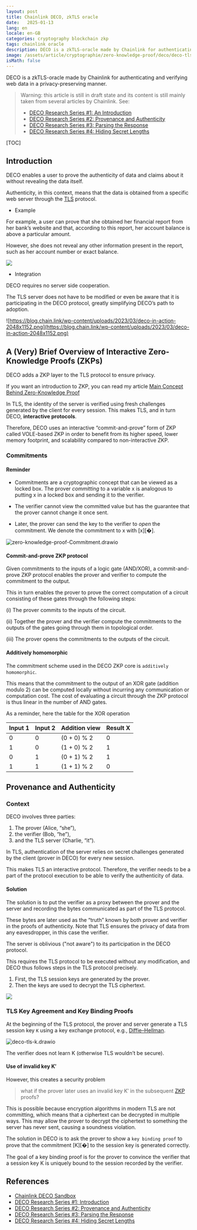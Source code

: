 ```yaml
---
layout: post
title: Chainlink DECO, zkTLS oracle 
date:   2025-01-13
lang: en
locale: en-GB
categories: cryptography blockchain zkp
tags: chainlink oracle
description: DECO is a zkTLS-oracle made by Chainlink for authenticating and verifying web data in a privacy-preserving manner.
image: /assets/article/cryptographie/zero-knowledge-proof/deco/deco-tls-k.drawio.png
isMath: false
---
```


DECO is a zkTLS-oracle made by Chainlink for authenticating and verifying web data in a privacy-preserving manner.

> Warning: this article is still in draft state and its content is still mainly taken from several articles by Chainlink. See:
>
> - [DECO Research Series #1: An Introduction](https://blog.chain.link/deco-introduction/)
> - [DECO Research Series #2: Provenance and Authenticity](https://blog.chain.link/deco-provenance-and-authenticity/)
> - [DECO Research Series #3: Parsing the Response](https://blog.chain.link/deco-parsing-the-response/)
> - [DECO Research Series #4: Hiding Secret Lengths](https://blog.chain.link/hiding-secret-lengths/)

[TOC]



## Introduction

DECO enables a user to prove the authenticity of data and claims about it without revealing the data itself. 

Authenticity, in this context, means that the data is obtained from a specific web server through the [TLS](https://en.wikipedia.org/wiki/Transport_Layer_Security) protocol. 

- Example

For example, a user can prove that she obtained her financial report from her bank’s website and that, according to this report, her account balance is above a particular amount. 

However, she does not reveal any other information present in the report, such as her account number or exact balance. 

![](https://blog.chain.link/wp-content/uploads/2024/10/DECO-Diagrams-V3_Generic-2.png)

- Integration

DECO requires no server side cooperation. 

The TLS server does not have to be modified or even be aware that it is participating in the DECO protocol, greatly simplifying DECO’s path to adoption. 

![https://blog.chain.link/wp-content/uploads/2023/03/deco-in-action-2048x1152.png](https://blog.chain.link/wp-content/uploads/2023/03/deco-in-action-2048x1152.png)



## A (Very) Brief Overview of Interactive Zero-Knowledge Proofs (ZKPs)

DECO adds a ZKP layer to the TLS protocol to ensure privacy. 

If you want an introduction to ZKP, you can read my article [Main Concept Behind Zero-Knowledge Proof](https://rya-sge.github.io/access-denied/2024/06/17/zero-knowledge-proof-main-concepts/)

In TLS, the identity of the server is verified using fresh challenges generated by the client for every session. This makes TLS, and in turn DECO, **interactive protocols**. 

Therefore, DECO uses an interactive “commit-and-prove” form of ZKP called VOLE-based ZKP in order to benefit from its higher speed, lower memory footprint, and scalability compared to non-interactive ZKP. 

### Commitments

#### Reminder

- Commitments are a cryptographic concept that can be viewed as a locked box. The prover *committing* to a variable x is analogous to putting x in a locked box and sending it to the verifier. 

- The verifier cannot view the committed value but has the guarantee that the prover cannot change it once sent. 
- Later, the prover can send the key to the verifier to *open* the commitment. We denote the commitment to x with [x][�]. 

![zero-knowledge-proof-Commitment.drawio]({{site.url_complet}}/assets/article/cryptographie/zero-knowledge-proof/deco/zero-knowledge-proof-Commitment.drawio.png)

#### Commit-and-prove ZKP protocol 

Given commitments to the inputs of a logic gate (AND/XOR), a commit-and-prove ZKP protocol enables the prover and verifier to compute the commitment to the output. 

This in turn enables the prover to prove the correct computation of a circuit consisting of these gates through the following steps: 

(i) The prover commits to the inputs of the circuit.

(ii) Together the prover and the verifier compute the commitments to the outputs of the gates going through them in topological order.

(iii) The prover opens the commitments to the outputs of the circuit. 

#### Additively homomorphic

The commitment scheme used in the DECO ZKP core is `additively homomorphic`. 

This means that the commitment to the output of an XOR gate (addition modulo 2) can be computed locally without incurring any communication or computation cost. The cost of evaluating a circuit through the ZKP protocol is thus linear in the number of AND gates. 

As a reminder, here the table for the XOR operation

| Input 1 | Input 2 | Addition view | Result X |
| ------- | ------- | ------------- | -------- |
| 0       | 0       | (0 + 0) % 2   | 0        |
| 1       | 0       | (1 + 0) % 2   | 1        |
| 0       | 1       | (0 + 1) % 2   | 1        |
| 1       | 1       | (1 + 1) % 2   | 0        |

## Provenance and Authenticity

### Context

DECO involves three parties: 

1. The prover (Alice, “she”), 
2. the verifier (Bob, “he”), 
3. and the TLS server (Charlie, “it”). 

In TLS, authentication of the server relies on secret challenges generated by the client (prover in DECO) for every new session. 

This makes TLS an interactive protocol. Therefore, the verifier needs to be a part of the protocol execution to be able to verify the authenticity of data. 

#### Solution

The solution is to put the verifier as a proxy between the prover and the server and recording the bytes communicated as part of the TLS protocol. 

These bytes are later used as the “truth” known by both prover and verifier in the proofs of authenticity. Note that TLS ensures the privacy of data from any eavesdropper, in this case the verifier.

The server is oblivious ("not aware") to its participation in the DECO protocol. 

This requires the TLS protocol to be executed without any modification, and DECO thus follows steps in the TLS protocol precisely. 

1. First, the TLS session keys are generated by the prover. 
2. Then the keys are used to decrypt the TLS ciphertext.

![](https://blog.chain.link/wp-content/uploads/2023/04/deco-diagram-provenance-2048x1153.png)

### TLS Key Agreement and Key Binding Proofs

At the beginning of the TLS protocol, the prover and server generate a TLS session key `K` using a key exchange protocol, e.g., [Diffie–Hellman](https://en.wikipedia.org/wiki/Diffie–Hellman_key_exchange). 

![deco-tls-k.drawio]({{site.url_complet}}/assets/article/cryptographie/zero-knowledge-proof/deco/deco-tls-k.drawio.png)

The verifier does not learn K (otherwise TLS wouldn’t be secure). 

#### Use of invalid key K′

However, this creates a security problem 

> what if the prover later uses an invalid key K′ in the subsequent [ZKP](https://chain.link/education/zero-knowledge-proof-zkp) proofs? 

This is possible because encryption algorithms in modern TLS are not committing, which means that a ciphertext can be decrypted in multiple ways. This may allow the prover to decrypt the ciphertext to something the server has never sent, causing a soundness violation. 

The solution in DECO is to ask the prover to show a `key binding proof` to prove that the commitment [K][�] to the session key is generated correctly.

The goal of a key binding proof is for the prover to convince the verifier that a session key K is uniquely bound to the session recorded by the verifier. 

## References

- [Chainlink DECO Sandbox](https://blog.chain.link/deco-sandbox/)
- [DECO Research Series #1: Introduction](https://blog.chain.link/deco-introduction/)
- [DECO Research Series #2: Provenance and Authenticity](https://blog.chain.link/deco-provenance-and-authenticity/)
- [DECO Research Series #3: Parsing the Response](https://blog.chain.link/deco-parsing-the-response/)
- [DECO Research Series #4: Hiding Secret Lengths](https://blog.chain.link/hiding-secret-lengths/)